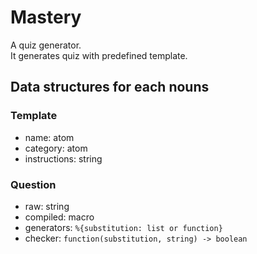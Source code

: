 # Mastery

A quiz generator.  
It generates quiz with predefined template.

## Data structures for each nouns

### Template

- name: atom
- category: atom
- instructions: string

### Question

- raw: string
- compiled: macro
- generators: `%{substitution: list or function}`
- checker: `function(substitution, string) -> boolean`
